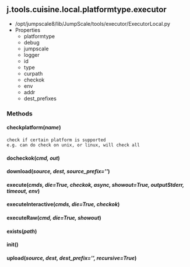 <!-- toc -->
## j.tools.cuisine.local.platformtype.executor

- /opt/jumpscale8/lib/JumpScale/tools/executor/ExecutorLocal.py
- Properties
    - platformtype
    - debug
    - jumpscale
    - logger
    - id
    - type
    - curpath
    - checkok
    - env
    - addr
    - dest_prefixes

### Methods

#### checkplatform(*name*) 

```
check if certain platform is supported
e.g. can do check on unix, or linux, will check all

```

#### docheckok(*cmd, out*) 

#### download(*source, dest, source_prefix=''*) 

#### execute(*cmds, die=True, checkok, async, showout=True, outputStderr, timeout, env*) 

#### executeInteractive(*cmds, die=True, checkok*) 

#### executeRaw(*cmd, die=True, showout*) 

#### exists(*path*) 

#### init() 

#### upload(*source, dest, dest_prefix='', recursive=True*) 

